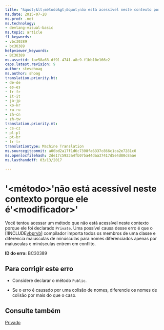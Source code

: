 ```yaml
---
title: "&quot;&lt;método&gt;&quot;não está acessível neste contexto porque ele é&quot;&lt;modificador&gt;&quot; | Documentos do Microsoft"
ms.date: 2015-07-20
ms.prod: .net
ms.technology:
- devlang-visual-basic
ms.topic: article
f1_keywords:
- vbc30389
- bc30389
helpviewer_keywords:
- BC30389
ms.assetid: fae58a68-df91-4741-a8c9-f1bb10e166e2
caps.latest.revision: 9
author: stevehoag
ms.author: shoag
translation.priority.ht:
- de-de
- es-es
- fr-fr
- it-it
- ja-jp
- ko-kr
- ru-ru
- zh-cn
- zh-tw
translation.priority.mt:
- cs-cz
- pl-pl
- pt-br
- tr-tr
translationtype: Machine Translation
ms.sourcegitcommit: a06bd2a17f1d6c7308fa6337c866c1ca2e7281c0
ms.openlocfilehash: 2de17c5923a4fb07ba44daa37417d5e4d80c8aae
ms.lasthandoff: 03/13/2017

---
```

# <a name="39ltmethodgt39-is-not-accessible-in-this-context-because-it-is-39ltmodifiergt39"></a>'&lt;método&gt;'não está acessível neste contexto porque ele é'&lt;modificador&gt;'
Você tentou acessar um método que não está acessível neste contexto porque ele foi declarado `Private`. Uma possível causa desse erro é que o [!INCLUDE[vbprvb](../../csharp/programming-guide/concepts/linq/includes/vbprvb_md.md)] compilador importa todos os membros de uma classe e diferencia maiusculas de minúsculas para nomes diferenciados apenas por maiusculas e minúsculas entrem em conflito.  
  
 **ID do erro:** BC30389  
  
## <a name="to-correct-this-error"></a>Para corrigir este erro  
  
-   Considere declarar o método `Public`.  
  
-   Se o erro é causado por uma colisão de nomes, diferencie os nomes de colisão por mais do que o caso.  
  
## <a name="see-also"></a>Consulte também  
 [Privado](../../visual-basic/language-reference/modifiers/private.md)

